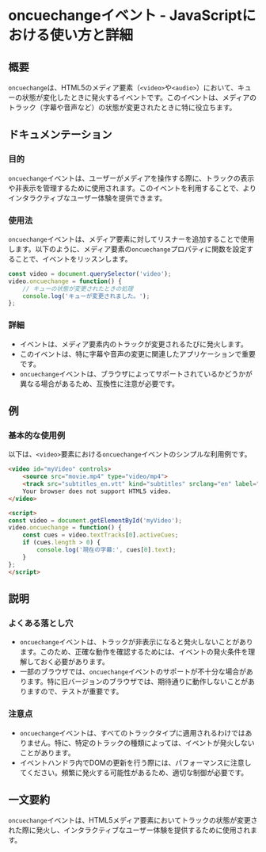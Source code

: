 <!--
Meta Description: # oncuechangeイベント - JavaScriptにおける使い方と詳細 ## 概要 `oncuechange`は、HTML5のメディア要素（`<video>`や`<audio>`）において、キューの状態が変化したときに発火するイベントです。このイベントは、メディアのトラック（字幕や音声など...
Meta Keywords: oncuechange, video, イベントは, const, cues
-->

# oncuechangeイベント - JavaScriptにおける使い方と詳細

## 概要
`oncuechange`は、HTML5のメディア要素（`<video>`や`<audio>`）において、キューの状態が変化したときに発火するイベントです。このイベントは、メディアのトラック（字幕や音声など）の状態が変更されたときに特に役立ちます。

## ドキュメンテーション
### 目的
`oncuechange`イベントは、ユーザーがメディアを操作する際に、トラックの表示や非表示を管理するために使用されます。このイベントを利用することで、よりインタラクティブなユーザー体験を提供できます。

### 使用法
`oncuechange`イベントは、メディア要素に対してリスナーを追加することで使用します。以下のように、メディア要素の`oncuechange`プロパティに関数を設定することで、イベントをリッスンします。

```javascript
const video = document.querySelector('video');
video.oncuechange = function() {
    // キューの状態が変更されたときの処理
    console.log('キューが変更されました。');
};
```

### 詳細
- イベントは、メディア要素内のトラックが変更されるたびに発火します。
- このイベントは、特に字幕や音声の変更に関連したアプリケーションで重要です。
- `oncuechange`イベントは、ブラウザによってサポートされているかどうかが異なる場合があるため、互換性に注意が必要です。

## 例
### 基本的な使用例
以下は、`<video>`要素における`oncuechange`イベントのシンプルな利用例です。

```html
<video id="myVideo" controls>
    <source src="movie.mp4" type="video/mp4">
    <track src="subtitles_en.vtt" kind="subtitles" srclang="en" label="English">
    Your browser does not support HTML5 video.
</video>

<script>
const video = document.getElementById('myVideo');
video.oncuechange = function() {
    const cues = video.textTracks[0].activeCues;
    if (cues.length > 0) {
        console.log('現在の字幕:', cues[0].text);
    }
};
</script>
```

## 説明
### よくある落とし穴
- `oncuechange`イベントは、トラックが非表示になると発火しないことがあります。このため、正確な動作を確認するためには、イベントの発火条件を理解しておく必要があります。
- 一部のブラウザでは、`oncuechange`イベントのサポートが不十分な場合があります。特に旧バージョンのブラウザでは、期待通りに動作しないことがありますので、テストが重要です。

### 注意点
- `oncuechange`イベントは、すべてのトラックタイプに適用されるわけではありません。特に、特定のトラックの種類によっては、イベントが発火しないことがあります。
- イベントハンドラ内でDOMの更新を行う際には、パフォーマンスに注意してください。頻繁に発火する可能性があるため、適切な制御が必要です。

## 一文要約
`oncuechange`イベントは、HTML5メディア要素においてトラックの状態が変更された際に発火し、インタラクティブなユーザー体験を提供するために使用されます。